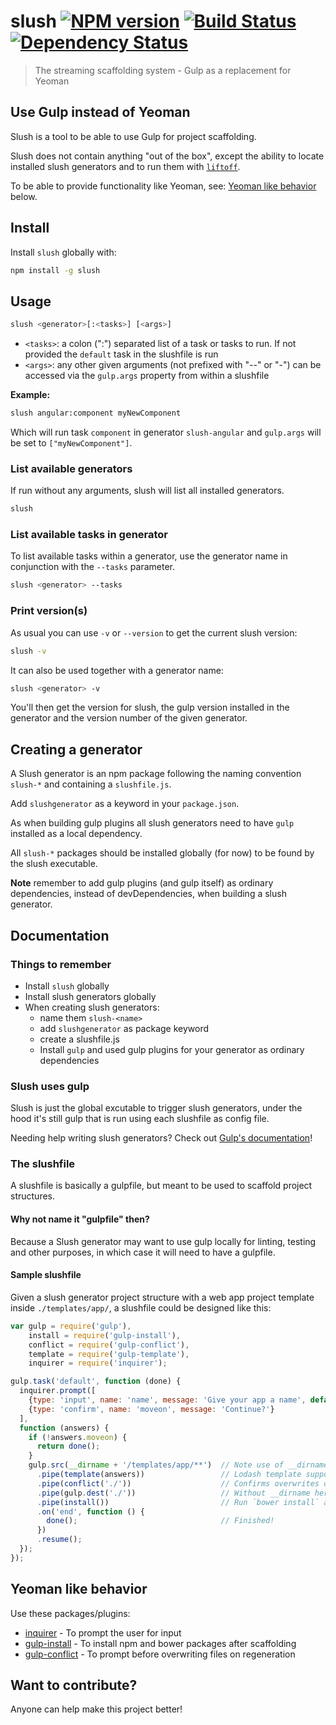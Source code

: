 # slush [![NPM version][npm-image]][npm-url] [![Build Status][travis-image]][travis-url] [![Dependency Status][daviddm-url]][daviddm-image]
> The streaming scaffolding system - Gulp as a replacement for Yeoman

## Use Gulp instead of Yeoman

Slush is a tool to be able to use Gulp for project scaffolding.

Slush does not contain anything "out of the box", except the ability to locate installed slush generators
and to run them with [`liftoff`](https://www.npmjs.org/package/liftoff).

To be able to provide functionality like Yeoman, see: [Yeoman like behavior](#yeoman-like-behavior) below.

## Install

Install `slush` globally with:

```bash
npm install -g slush
```

## Usage

```bash
slush <generator>[:<tasks>] [<args>]
```

* `<tasks>`: a colon (":") separated list of a task or tasks to run. If not provided the `default` task in the slushfile is run
* `<args>`: any other given arguments (not prefixed with "--" or "-") can be accessed via the `gulp.args` property from within a slushfile

**Example:**

```bash
slush angular:component myNewComponent
```

Which will run task `component` in generator `slush-angular` and `gulp.args` will be set to `["myNewComponent"]`.

### List available generators

If run without any arguments, slush will list all installed generators.

```bash
slush
```

### List available tasks in generator

To list available tasks within a generator, use the generator name in conjunction with the `--tasks` parameter.

```bash
slush <generator> --tasks
```

### Print version(s)

As usual you can use `-v` or `--version` to get the current slush version:

```bash
slush -v
```

It can also be used together with a generator name:

```bash
slush <generator> -v
```

You'll then get the version for slush, the gulp version installed in the generator and the version number of the given generator.

## Creating a generator

A Slush generator is an npm package following the naming convention `slush-*` and containing a `slushfile.js`.

Add `slushgenerator` as a keyword in your `package.json`.

As when building gulp plugins all slush generators need to have `gulp` installed as a local dependency.

All `slush-*` packages should be installed globally (for now) to be found by the slush executable.

**Note** remember to add gulp plugins (and gulp itself) as ordinary dependencies, instead of devDependencies, when building a slush generator.


## Documentation

### Things to remember

* Install `slush` globally
* Install slush generators globally
* When creating slush generators:
   - name them `slush-<name>`
   - add `slushgenerator` as package keyword
   - create a slushfile.js
   - Install `gulp` and used gulp plugins for your generator as ordinary dependencies

### Slush uses gulp

Slush is just the global excutable to trigger slush generators, under the hood it's still gulp that is run using each slushfile as config file.

Needing help writing slush generators? Check out [Gulp's documentation](https://github.com/gulpjs/gulp/blob/master/docs/README.md)!

### The slushfile

A slushfile is basically a gulpfile, but meant to be used to scaffold project structures.

#### Why not name it "gulpfile" then?

Because a Slush generator may want to use gulp locally for linting, testing and other purposes, in which case it will need to have a gulpfile.

#### Sample slushfile

Given a slush generator project structure with a web app project template inside `./templates/app/`, a slushfile could be designed like this:

```javascript
var gulp = require('gulp'),
    install = require('gulp-install'),
    conflict = require('gulp-conflict'),
    template = require('gulp-template'),
    inquirer = require('inquirer');

gulp.task('default', function (done) {
  inquirer.prompt([
    {type: 'input', name: 'name', message: 'Give your app a name', default: gulp.args.join(' ')}, // Get app name from arguments by default
    {type: 'confirm', name: 'moveon', message: 'Continue?'}
  ],
  function (answers) {
    if (!answers.moveon) {
      return done();
    }
    gulp.src(__dirname + '/templates/app/**')  // Note use of __dirname to be relative to generator
      .pipe(template(answers))                 // Lodash template support
      .pipe(conflict('./'))                    // Confirms overwrites on file conflicts
      .pipe(gulp.dest('./'))                   // Without __dirname here = relative to cwd
      .pipe(install())                         // Run `bower install` and/or `npm install` if necessary
      .on('end', function () {
        done();                                // Finished!
      })
      .resume();
  });
});
```

## Yeoman like behavior

Use these packages/plugins:

- [inquirer](https://github.com/SBoudrias/Inquirer.js) - To prompt the user for input
- [gulp-install](https://github.com/slushjs/gulp-install) - To install npm and bower packages after scaffolding
- [gulp-conflict](https://github.com/slushjs/gulp-conflict) - To prompt before overwriting files on regeneration

## Want to contribute?

Anyone can help make this project better!


[npm-url]: https://npmjs.org/package/slush
[npm-image]: https://badge.fury.io/js/slush.svg
[travis-url]: https://travis-ci.org/slushjs/slush
[travis-image]: https://travis-ci.org/slushjs/slush.svg?branch=master
[depstat-url]: https://david-dm.org/slushjs/slush
[depstat-image]: https://david-dm.org/slushjs/slush.svg
[daviddm-url]: https://david-dm.org/slushjs/slush.svg?theme=shields.io
[daviddm-image]: https://david-dm.org/slushjs/slush
